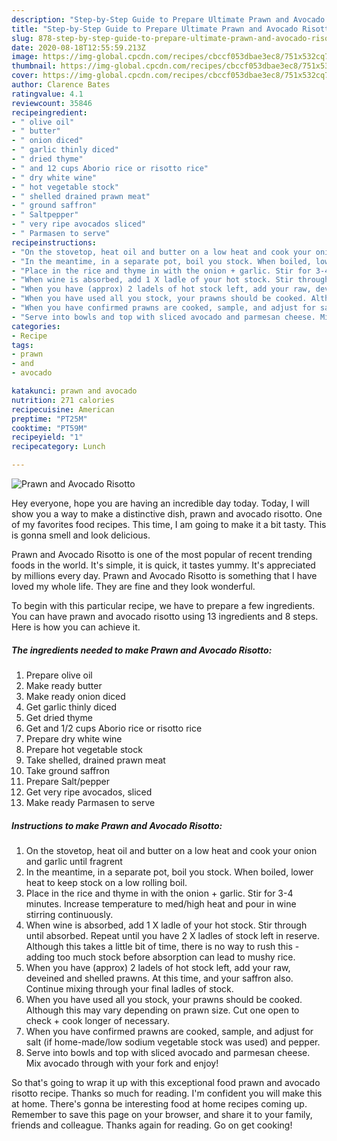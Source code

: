 ```yaml
---
description: "Step-by-Step Guide to Prepare Ultimate Prawn and Avocado Risotto"
title: "Step-by-Step Guide to Prepare Ultimate Prawn and Avocado Risotto"
slug: 878-step-by-step-guide-to-prepare-ultimate-prawn-and-avocado-risotto
date: 2020-08-18T12:55:59.213Z
image: https://img-global.cpcdn.com/recipes/cbccf053dbae3ec8/751x532cq70/prawn-and-avocado-risotto-recipe-main-photo.jpg
thumbnail: https://img-global.cpcdn.com/recipes/cbccf053dbae3ec8/751x532cq70/prawn-and-avocado-risotto-recipe-main-photo.jpg
cover: https://img-global.cpcdn.com/recipes/cbccf053dbae3ec8/751x532cq70/prawn-and-avocado-risotto-recipe-main-photo.jpg
author: Clarence Bates
ratingvalue: 4.1
reviewcount: 35846
recipeingredient:
- " olive oil"
- " butter"
- " onion diced"
- " garlic thinly diced"
- " dried thyme"
- " and 12 cups Aborio rice or risotto rice"
- " dry white wine"
- " hot vegetable stock"
- " shelled drained prawn meat"
- " ground saffron"
- " Saltpepper"
- " very ripe avocados sliced"
- " Parmasen to serve"
recipeinstructions:
- "On the stovetop, heat oil and butter on a low heat and cook your onion and garlic until fragrent"
- "In the meantime, in a separate pot, boil you stock. When boiled, lower heat to keep stock on a low rolling boil."
- "Place in the rice and thyme in with the onion + garlic. Stir for 3-4 minutes. Increase temperature to med/high heat and pour in wine stirring continuously."
- "When wine is absorbed, add 1 X ladle of your hot stock. Stir through until absorbed. Repeat until you have 2 X ladles of stock left in reserve. Although this takes a little bit of time, there is no way to rush this - adding too much stock before absorption can lead to mushy rice."
- "When you have (approx) 2 ladels of hot stock left, add your raw, deveined and shelled prawns. At this time, and your saffron also. Continue mixing through your final ladles of stock."
- "When you have used all you stock, your prawns should be cooked. Although this may vary depending on prawn size. Cut one open to check + cook longer of necessary."
- "When you have confirmed prawns are cooked, sample, and adjust for salt (if home-made/low sodium vegetable stock was used) and pepper."
- "Serve into bowls and top with sliced avocado and parmesan cheese. Mix avocado through with your fork and enjoy!"
categories:
- Recipe
tags:
- prawn
- and
- avocado

katakunci: prawn and avocado 
nutrition: 271 calories
recipecuisine: American
preptime: "PT25M"
cooktime: "PT59M"
recipeyield: "1"
recipecategory: Lunch

---
```



![Prawn and Avocado Risotto](https://img-global.cpcdn.com/recipes/cbccf053dbae3ec8/751x532cq70/prawn-and-avocado-risotto-recipe-main-photo.jpg)

Hey everyone, hope you are having an incredible day today. Today, I will show you a way to make a distinctive dish, prawn and avocado risotto. One of my favorites food recipes. This time, I am going to make it a bit tasty. This is gonna smell and look delicious.

Prawn and Avocado Risotto is one of the most popular of recent trending foods in the world. It's simple, it is quick, it tastes yummy. It's appreciated by millions every day. Prawn and Avocado Risotto is something that I have loved my whole life. They are fine and they look wonderful.




To begin with this particular recipe, we have to prepare a few ingredients. You can have prawn and avocado risotto using 13 ingredients and 8 steps. Here is how you can achieve it.

<!--inarticleads1-->

##### The ingredients needed to make Prawn and Avocado Risotto:

1. Prepare  olive oil
1. Make ready  butter
1. Make ready  onion diced
1. Get  garlic thinly diced
1. Get  dried thyme
1. Get  and 1/2 cups Aborio rice or risotto rice
1. Prepare  dry white wine
1. Prepare  hot vegetable stock
1. Take  shelled, drained prawn meat
1. Take  ground saffron
1. Prepare  Salt/pepper
1. Get  very ripe avocados, sliced
1. Make ready  Parmasen to serve




<!--inarticleads2-->

##### Instructions to make Prawn and Avocado Risotto:

1. On the stovetop, heat oil and butter on a low heat and cook your onion and garlic until fragrent
1. In the meantime, in a separate pot, boil you stock. When boiled, lower heat to keep stock on a low rolling boil.
1. Place in the rice and thyme in with the onion + garlic. Stir for 3-4 minutes. Increase temperature to med/high heat and pour in wine stirring continuously.
1. When wine is absorbed, add 1 X ladle of your hot stock. Stir through until absorbed. Repeat until you have 2 X ladles of stock left in reserve. Although this takes a little bit of time, there is no way to rush this - adding too much stock before absorption can lead to mushy rice.
1. When you have (approx) 2 ladels of hot stock left, add your raw, deveined and shelled prawns. At this time, and your saffron also. Continue mixing through your final ladles of stock.
1. When you have used all you stock, your prawns should be cooked. Although this may vary depending on prawn size. Cut one open to check + cook longer of necessary.
1. When you have confirmed prawns are cooked, sample, and adjust for salt (if home-made/low sodium vegetable stock was used) and pepper.
1. Serve into bowls and top with sliced avocado and parmesan cheese. Mix avocado through with your fork and enjoy!




So that's going to wrap it up with this exceptional food prawn and avocado risotto recipe. Thanks so much for reading. I'm confident you will make this at home. There's gonna be interesting food at home recipes coming up. Remember to save this page on your browser, and share it to your family, friends and colleague. Thanks again for reading. Go on get cooking!
